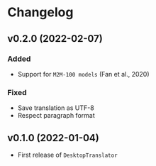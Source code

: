 # Changelog


## v0.2.0 (2022-02-07)

### Added

- Support for `M2M-100 models` (Fan et al., 2020)

### Fixed

- Save translation as UTF-8
- Respect paragraph format


## v0.1.0 (2022-01-04)

- First release of `DesktopTranslator`
